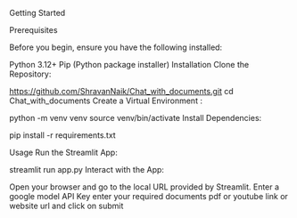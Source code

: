 Getting Started 


Prerequisites


Before you begin, ensure you have the following installed:

Python 3.12+
Pip (Python package installer)
Installation
Clone the Repository:

https://github.com/ShravanNaik/Chat_with_documents.git
cd Chat_with_documents
Create a Virtual Environment :

python -m venv venv
source venv/bin/activate 
Install Dependencies:

pip install -r requirements.txt

Usage
Run the Streamlit App:

streamlit run app.py
Interact with the App:

Open your browser and go to the local URL provided by Streamlit.
Enter a google model API Key
enter your required documents
pdf or youtube link or website url and click on submit

